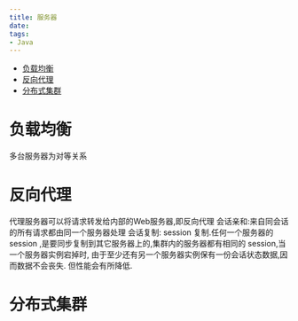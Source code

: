 ```yaml
---
title: 服务器
date: 
tags:
- Java
---
```

<!-- TOC -->

- [负载均衡](#负载均衡)
- [反向代理](#反向代理)
- [分布式集群](#分布式集群)

<!-- /TOC -->

# 负载均衡

多台服务器为对等关系

# 反向代理

代理服务器可以将请求转发给内部的Web服务器,即反向代理
会话亲和:来自同会话的所有请求都由同一个服务器处理
会话复制:
session 复制.任何一个服务器的session ,是要同步复制到其它服务器上的,集群内的服务器都有相同的 session,当一个服务器实例宕掉时,
由于至少还有另一个服务器实例保有一份会话状态数据,因而数据不会丧失. 但性能会有所降低.

# 分布式集群